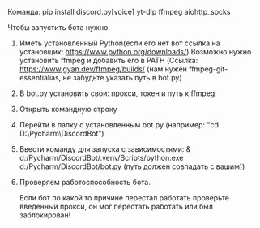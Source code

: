 Команда: 
pip install discord.py[voice] yt-dlp ffmpeg aiohttp_socks

Чтобы запустить бота нужно:
1. Иметь установленный Python(если его нет вот ссылка на установщик: https://www.python.org/downloads/)
    Возможно нужно установить ffmpeg и добавить его в PATH (Ссылка: https://www.gyan.dev/ffmpeg/builds/  (нам нужен ffmpeg-git-essentialias, не забудьте указать путь в bot.py)
2. В bot.py установить свои: прокси, токен и путь к ffmpeg
3. Открыть командную строку
4. Перейти в папку с установленным bot.py (например: "cd D:\Pycharm\DiscordBot")
5. Ввести команду для запуска с зависимостями: & d:/Pycharm/DiscordBot/.venv/Scripts/python.exe d:/Pycharm/DiscordBot/bot.py (путь должен совпадать с вашим))
6. Проверяем работоспособность бота.

    Если бот по какой то причине перестал работать проверьте введенный прокси, он мог перестать работать или был заблокирован!